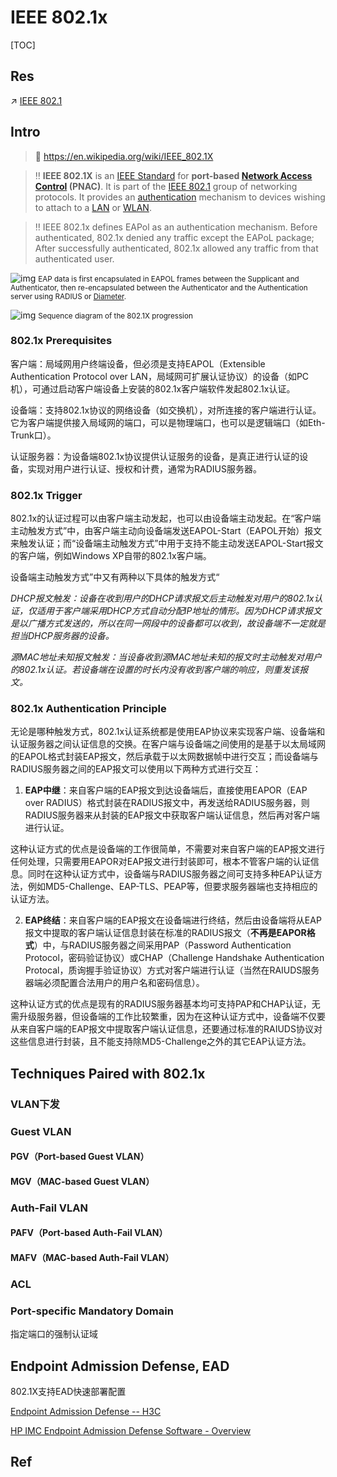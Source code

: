 # IEEE 802.1x

[TOC]



## Res
↗ [IEEE 802.1](../../../../../🔑%20CS_Core/🏎️%20Computer%20Networking/📌%20Computer%20Networking%20Basics/0x06%20Link%20Layer/IEEE%20802/IEEE%20802.1.md)



## Intro
> 🔗 https://en.wikipedia.org/wiki/IEEE_802.1X

> ‼️ **IEEE 802.1X** is an [IEEE Standard](https://en.wikipedia.org/wiki/IEEE_Standard) for **port-based [Network Access Control](https://en.wikipedia.org/wiki/Network_Access_Control) (PNAC)**. It is part of the [IEEE 802.1](https://en.wikipedia.org/wiki/IEEE_802.1) group of networking protocols. It provides an [authentication](https://en.wikipedia.org/wiki/Authentication) mechanism to devices wishing to attach to a [LAN](https://en.wikipedia.org/wiki/Local_area_network) or [WLAN](https://en.wikipedia.org/wiki/Wireless_LAN).

> ‼️ IEEE 802.1x defines EAPol as an authentication mechanism. Before authenticated, 802.1x denied any traffic except the EAPoL package; After successfully authenticated, 802.1x allowed any traffic from that authenticated user. 

![img](../../../../../../../Assets/Pics/802.1X_wired_protocols.png)
<small>EAP data is first encapsulated in EAPOL frames between the Supplicant and Authenticator, then re-encapsulated between the Authenticator and the Authentication server using RADIUS or [Diameter](https://en.wikipedia.org/wiki/Diameter_(protocol)).</small>


![img](../../../../../../../Assets/Pics/444px-802-1X.png)
<small>Sequence diagram of the 802.1X progression</small>


### 802.1x Prerequisites
客户端：局域网用户终端设备，但必须是支持EAPOL（Extensible Authentication Protocol over LAN，局域网可扩展认证协议）的设备（如PC机），可通过启动客户端设备上安装的802.1x客户端软件发起802.1x认证。

设备端：支持802.1x协议的网络设备（如交换机），对所连接的客户端进行认证。它为客户端提供接入局域网的端口，可以是物理端口，也可以是逻辑端口（如Eth-Trunk口）。

认证服务器：为设备端802.1x协议提供认证服务的设备，是真正进行认证的设备，实现对用户进行认证、授权和计费，通常为RADIUS服务器。


### 802.1x Trigger
802.1x的认证过程可以由客户端主动发起，也可以由设备端主动发起。在“客户端主动触发方式”中，由客户端主动向设备端发送EAPOL-Start（EAPOL开始）报文来触发认证；而“设备端主动触发方式”中用于支持不能主动发送EAPOL-Start报文的客户端，例如Windows XP自带的802.1x客户端。

设备端主动触发方式”中又有两种以下具体的触发方式“

*DHCP报文触发：设备在收到用户的DHCP请求报文后主动触发对用户的802.1x认证，仅适用于客户端采用DHCP方式自动分配IP地址的情形。因为DHCP请求报文是以广播方式发送的，所以在同一网段中的设备都可以收到，故设备端不一定就是担当DHCP服务器的设备。*

*源MAC地址未知报文触发：当设备收到源MAC地址未知的报文时主动触发对用户的802.1x认证。若设备端在设置的时长内没有收到客户端的响应，则重发该报文。*


### 802.1x Authentication Principle
无论是哪种触发方式，802.1x认证系统都是使用EAP协议来实现客户端、设备端和认证服务器之间认证信息的交换。在客户端与设备端之间使用的是基于以太局域网的EAPOL格式封装EAP报文，然后承载于以太网数据帧中进行交互；而设备端与RADIUS服务器之间的EAP报文可以使用以下两种方式进行交互：

1. **EAP中继**：来自客户端的EAP报文到达设备端后，直接使用EAPOR（EAP over RADIUS）格式封装在RADIUS报文中，再发送给RADIUS服务器，则RADIUS服务器来从封装的EAP报文中获取客户端认证信息，然后再对客户端进行认证。

这种认证方式的优点是设备端的工作很简单，不需要对来自客户端的EAP报文进行任何处理，只需要用EAPOR对EAP报文进行封装即可，根本不管客户端的认证信息。同时在这种认证方式中，设备端与RADIUS服务器之间可支持多种EAP认证方法，例如MD5-Challenge、EAP-TLS、PEAP等，但要求服务器端也支持相应的认证方法。

2. **EAP终结**：来自客户端的EAP报文在设备端进行终结，然后由设备端将从EAP报文中提取的客户端认证信息封装在标准的RADIUS报文（**不再是EAPOR格式**）中，与RADIUS服务器之间采用PAP（Password Authentication Protocol，密码验证协议）或CHAP（Challenge Handshake Authentication Protocal，质询握手验证协议）方式对客户端进行认证（当然在RAIUDS服务器端必须配置合法用户的用户名和密码信息）。

这种认证方式的优点是现有的RADIUS服务器基本均可支持PAP和CHAP认证，无需升级服务器，但设备端的工作比较繁重，因为在这种认证方式中，设备端不仅要从来自客户端的EAP报文中提取客户端认证信息，还要通过标准的RAIUDS协议对这些信息进行封装，且不能支持除MD5-Challenge之外的其它EAP认证方法。


## Techniques Paired with 802.1x
### VLAN下发



### Guest VLAN
#### PGV（Port-based Guest VLAN）



#### MGV（MAC-based Guest VLAN）





### Auth-Fail VLAN
#### PAFV（Port-based Auth-Fail VLAN）



#### MAFV（MAC-based Auth-Fail VLAN）



### ACL



### Port-specific Mandatory Domain

指定端口的强制认证域





## Endpoint Admission Defense, EAD
802.1X支持EAD快速部署配置


[Endpoint Admission Defense -- H3C](https://www.h3c.com/en/Products_and_Solutions/InterConnect/Campus_Network/Solutions/202210/1701424_748048_0.htm)

[HP IMC Endpoint Admission Defense Software - Overview](https://support.hpe.com/hpesc/public/docDisplay?docId=emr_na-c04459926)



## Ref
[802.1x（dot1x）协议详解 - 大西洋里的鱼的文章 - 知乎]: https://zhuanlan.zhihu.com/p/151693854
[802.1X认证原理]: http://www.tlcement.com/366410.html
[802.1X(dot1x)技术简介]: https://cshihong.github.io/2019/05/30/802.1X认证原理/
[5.1802.1X原理]: https://www.bilibili.com/video/BV1CP411V7Bf/?share_source=copy_web&vd_source=7740584ebdab35221363fc24d1582d9d
[20 - 802.1x & EAP]: https://www.bilibili.com/video/BV1nK411V7Dw/?share_source=copy_web&vd_source=7740584ebdab35221363fc24d1582d9d
[Wi-Fi 安全协议 - 802.1X]: https://blog.csdn.net/xiaozy115/article/details/102930808

